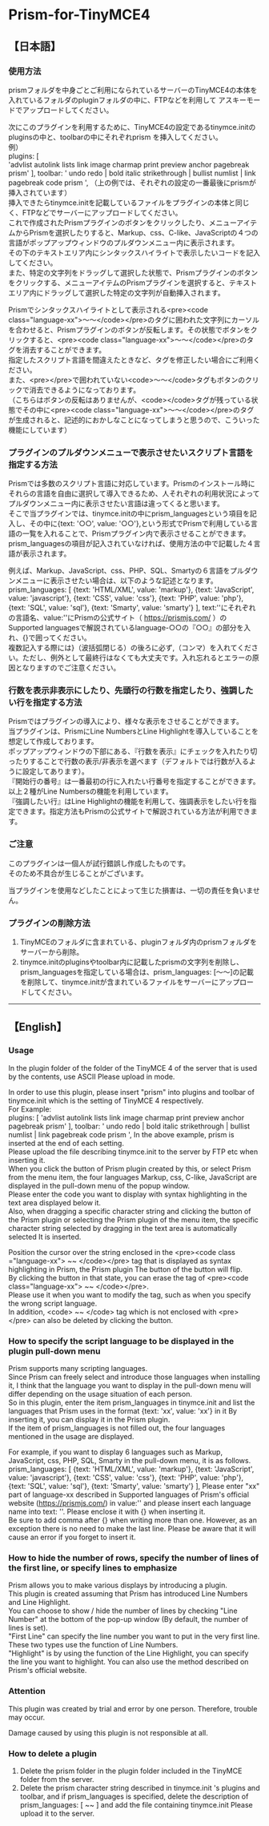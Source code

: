 # Prism-for-TinyMCE4

## 【日本語】  
### 使用方法  
prismフォルダを中身ごとご利用になられているサーバーのTinyMCE4の本体を入れているフォルダのpluginフォルダの中に、FTPなどを利用して
アスキーモードでアップロードしてください。

次にこのプラグインを利用するために、TinyMCE4の設定であるtinymce.initのpluginsの中と、toolbarの中にそれぞれprism を挿入してください。  
例）  
    plugins: \[  
    	'advlist autolink lists link image charmap print preview anchor pagebreak prism'
    \],
    toolbar: ' undo redo | bold italic strikethrough | bullist numlist | link pagebreak code prism ',
（上の例では、それぞれの設定の一番最後にprismが挿入されています）  
挿入できたらtinymce.initを記載しているファイルをプラグインの本体と同じく、FTPなどでサーバーにアップロードしてください。  
これで作成されたPrismプラグインのボタンをクリックしたり、メニューアイテムからPrismを選択したりすると、Markup、css、C-like、JavaScriptの４つの言語がポップアップウィンドウのプルダウンメニュー内に表示されます。  
その下のテキストエリア内にシンタックスハイライトで表示したいコードを記入してください。  
また、特定の文字列をドラッグして選択した状態で、Prismプラグインのボタンをクリックする、メニューアイテムのPrismプラグインを選択すると、テキストエリア内にドラッグして選択した特定の文字列が自動挿入されます。

Prismでシンタックスハイライトとして表示される&lt;pre&gt;&lt;code class="language-xx"&gt;～～&lt;/code&gt;&lt;/pre&gt;のタグに囲われた文字列にカーソルを合わせると、Prismプラグインのボタンが反転します。その状態でボタンをクリックすると、&lt;pre&gt;&lt;code class="language-xx"&gt;～～&lt;/code&gt;&lt;/pre&gt;のタグを消去することができます。  
指定したスクリプト言語を間違えたときなど、タグを修正したい場合にご利用ください。  
また、&lt;pre&gt;&lt;/pre&gt;で囲われていない&lt;code&gt;～～&lt;/code&gt;タグもボタンのクリックで消去できるようになっております。  
（こちらはボタンの反転はありませんが、&lt;code&gt;&lt;/code&gt;タグが残っている状態でその中に&lt;pre&gt;&lt;code class="language-xx"&gt;～～&lt;/code&gt;&lt;/pre&gt;のタグが生成されると、記述的におかしなことになってしまうと思うので、こういった機能にしています）

### プラグインのプルダウンメニューで表示させたいスクリプト言語を指定する方法  
Prismでは多数のスクリプト言語に対応しています。Prismのインストール時にそれらの言語を自由に選択して導入できるため、人それぞれの利用状況によってプルダウンメニュー内に表示させたい言語は違ってくると思います。  
そこで当プラグインでは、tinymce.initの中にprism_languagesという項目を記入し、その中に{text: '○○', value: '○○'},という形式でPrismで利用している言語の一覧を入れることで、Prismプラグイン内で表示させることができます。prism_languagesの項目が記入されていなければ、使用方法の中で記載した４言語が表示されます。

例えば、Markup、JavaScript、css、PHP、SQL、Smartyの６言語をプルダウンメニューに表示させたい場合は、以下のような記述となります。  
    prism_languages: \[
    	\{text: 'HTML/XML',   value: 'markup'\},
    	\{text: 'JavaScript', value: 'javascript'\},
    	\{text: 'CSS',        value: 'css'\},
    	\{text: 'PHP',        value: 'php'\},
    	\{text: 'SQL',        value: 'sql'\},
    	\{text: 'Smarty',     value: 'smarty'\}
    \],
text:''にそれぞれの言語名、value:''にPrismの公式サイト（ https://prismjs.com/ ）のSupported languagesで解説されているlanguage-○○の『○○』の部分を入れ、\{\}で囲ってください。  
複数記入する際には\}（波括弧閉じる）の後ろに必ず,（コンマ）を入れてください。ただし、例外として最終行はなくても大丈夫です。入れ忘れるとエラーの原因となりますのでご注意ください。


### 行数を表示非表示にしたり、先頭行の行数を指定したり、強調したい行を指定する方法  
Prismではプラグインの導入により、様々な表示をさせることができます。  
当プラグインは、PrismにLine NumbersとLine Highlightを導入していることを想定して作成しております。  
ポップアップウィンドウの下部にある、『行数を表示』にチェックを入れたり切ったりすることで行数の表示/非表示を選べます（デフォルトでは行数が入るように設定してあります）。  
『開始行の番号』は一番最初の行に入れたい行番号を指定することができます。以上２種がLine Numbersの機能を利用しています。  
『強調したい行』はLine Highlightの機能を利用して、強調表示をしたい行を指定できます。指定方法もPrismの公式サイトで解説されている方法が利用できます。


### ご注意
このプラグインは一個人が試行錯誤し作成したものです。  
そのため不具合が生じることがございます。

当プラグインを使用などしたことによって生じた損害は、一切の責任を負いません。


### プラグインの削除方法
1. TinyMCEのフォルダに含まれている、pluginフォルダ内のprismフォルダをサーバーから削除。
2. tinymce.initのpluginsやtoolbar内に記載したprismの文字列を削除し、prism_languagesを指定している場合は、prism_languages: [～～]の記載を削除して、tinymce.initが含まれているファイルをサーバーにアップロードしてください。

- - - - -

## 【English】
### Usage
In the plugin folder of the folder of the TinyMCE 4 of the server that is used by the contents, use ASCII Please upload in mode.

In order to use this plugin, please insert "prism" into plugins and toolbar of tinymce.init which is the setting of TinyMCE 4 respectively.  
For Example:  
    plugins: [
    	'advlist autolink lists link image charmap print preview anchor pagebreak prism'
    ],
    toolbar: ' undo redo | bold italic strikethrough | bullist numlist | link pagebreak code prism ',
In the above example, prism is inserted at the end of each setting.  
Please upload the file describing tinymce.init to the server by FTP etc when inserting it.  
When you click the button of Prism plugin created by this, or select Prism from the menu item, the four languages Markup, css, C-like, JavaScript are displayed in the pull-down menu of the popup window.  
Please enter the code you want to display with syntax highlighting in the text area displayed below it.  
Also, when dragging a specific character string and clicking the button of the Prism plugin or selecting the Prism plugin of the menu item, the specific character string selected by dragging in the text area is automatically selected It is inserted.

Position the cursor over the string enclosed in the &lt;pre&gt;&lt;code class ="language-xx"&gt; ~~ &lt;/code&gt;&lt;/pre&gt; tag that is displayed as syntax highlighting in Prism, the Prism plugin The button of the button will flip.  
By clicking the button in that state, you can erase the tag of &lt;pre&gt;&lt;code class="language-xx"&gt; ~~ &lt;/code&gt;&lt;/pre&gt;.  
Please use it when you want to modify the tag, such as when you specify the wrong script language.  
In addition, &lt;code&gt; ~~ &lt;/code&gt; tag which is not enclosed with &lt;pre&gt;&lt;/pre&gt; can also be deleted by clicking the button.


### How to specify the script language to be displayed in the plugin pull-down menu
Prism supports many scripting languages.  
Since Prism can freely select and introduce those languages when installing it, I think that the language you want to display in the pull-down menu will differ depending on the usage situation of each person.  
So in this plugin, enter the item prism_languages in tinymce.init and list the languages that Prism uses in the format {text: 'xx', value: 'xx'} in it By inserting it, you can display it in the Prism plugin.  
If the item of prism_languages is not filled out, the four languages mentioned in the usage are displayed.

For example, if you want to display 6 languages such as Markup, JavaScript, css, PHP, SQL, Smarty in the pull-down menu, it is as follows.  
    prism_languages: [
    	{text: 'HTML/XML',   value: 'markup'},
    	{text: 'JavaScript', value: 'javascript'},
    	{text: 'CSS',        value: 'css'},
    	{text: 'PHP',        value: 'php'},
    	{text: 'SQL',        value: 'sql'},
    	{text: 'Smarty',     value: 'smarty'}
    ],
Please enter "xx" part of language-xx described in Supported languages of Prism's official website (https://prismjs.com/) in value:'' and please insert each language name into text: ''. Please enclose it with {} when inserting it.  
Be sure to add comma after {} when writing more than one. However, as an exception there is no need to make the last line.
Please be aware that it will cause an error if you forget to insert it. 

### How to hide the number of rows, specify the number of lines of the first line, or specify lines to emphasize
Prism allows you to make various displays by introducing a plugin.  
This plugin is created assuming that Prism has introduced Line Numbers and Line Highlight.  
You can choose to show / hide the number of lines by checking "Line Number" at the bottom of the pop-up window (By default, the number of lines is set).  
"First Line" can specify the line number you want to put in the very first line. These two types use the function of Line Numbers.  
"Highlight" is by using the function of the Line Highlight, you can specify the line you want to highlight. You can also use the method described on Prism's official website.


### Attention
This plugin was created by trial and error by one person. Therefore, trouble may occur.

Damage caused by using this plugin is not responsible at all.


### How to delete a plugin
1. Delete the prism folder in the plugin folder included in the TinyMCE folder from the server.
2. Delete the prism character string described in tinymce.init 's plugins and toolbar, and if prism_languages is specified, delete the description of prism_languages: [ ~~ ] and add the file containing tinymce.init Please upload it to the server.
